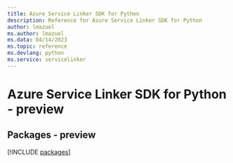 ```yaml
---
title: Azure Service Linker SDK for Python
description: Reference for Azure Service Linker SDK for Python
author: lmazuel
ms.author: lmazuel
ms.data: 04/14/2023
ms.topic: reference
ms.devlang: python
ms.service: servicelinker
---
```

# Azure Service Linker SDK for Python - preview
## Packages - preview
[!INCLUDE [packages](service-linker-index.md)]